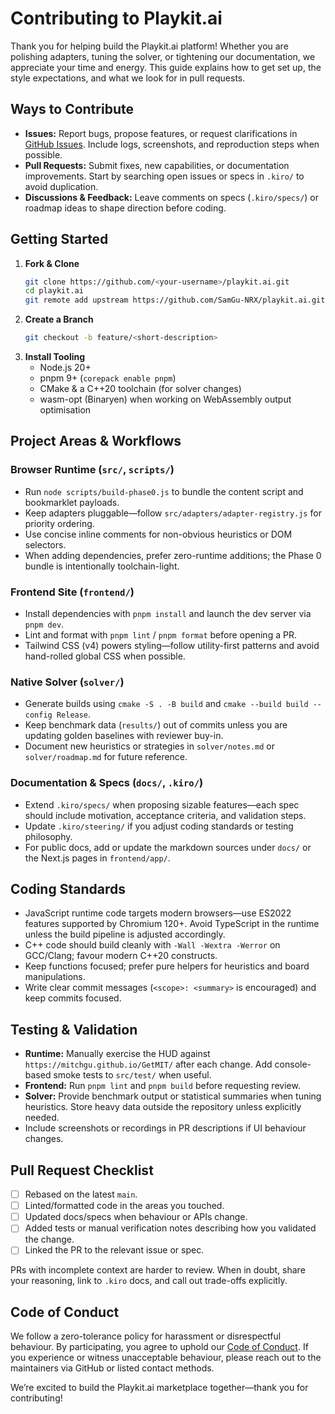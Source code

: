 # Contributing to Playkit.ai

Thank you for helping build the Playkit.ai platform! Whether you are polishing adapters, tuning the solver, or tightening our documentation, we appreciate your time and energy. This guide explains how to get set up, the style expectations, and what we look for in pull requests.

## Ways to Contribute

- **Issues:** Report bugs, propose features, or request clarifications in [GitHub Issues](https://github.com/SamGu-NRX/playkit.ai/issues). Include logs, screenshots, and reproduction steps when possible.
- **Pull Requests:** Submit fixes, new capabilities, or documentation improvements. Start by searching open issues or specs in `.kiro/` to avoid duplication.
- **Discussions & Feedback:** Leave comments on specs (`.kiro/specs/`) or roadmap ideas to shape direction before coding.

## Getting Started

1. **Fork & Clone**
   ```bash
   git clone https://github.com/<your-username>/playkit.ai.git
   cd playkit.ai
   git remote add upstream https://github.com/SamGu-NRX/playkit.ai.git
   ```
2. **Create a Branch**
   ```bash
   git checkout -b feature/<short-description>
   ```
3. **Install Tooling**
   - Node.js 20+
   - pnpm 9+ (`corepack enable pnpm`)
   - CMake & a C++20 toolchain (for solver changes)
   - wasm-opt (Binaryen) when working on WebAssembly output optimisation

## Project Areas & Workflows

### Browser Runtime (`src/`, `scripts/`)

- Run `node scripts/build-phase0.js` to bundle the content script and bookmarklet payloads.
- Keep adapters pluggable—follow `src/adapters/adapter-registry.js` for priority ordering.
- Use concise inline comments for non-obvious heuristics or DOM selectors.
- When adding dependencies, prefer zero-runtime additions; the Phase 0 bundle is intentionally toolchain-light.

### Frontend Site (`frontend/`)

- Install dependencies with `pnpm install` and launch the dev server via `pnpm dev`.
- Lint and format with `pnpm lint` / `pnpm format` before opening a PR.
- Tailwind CSS (v4) powers styling—follow utility-first patterns and avoid hand-rolled global CSS when possible.

### Native Solver (`solver/`)

- Generate builds using `cmake -S . -B build` and `cmake --build build --config Release`.
- Keep benchmark data (`results/`) out of commits unless you are updating golden baselines with reviewer buy-in.
- Document new heuristics or strategies in `solver/notes.md` or `solver/roadmap.md` for future reference.

### Documentation & Specs (`docs/`, `.kiro/`)

- Extend `.kiro/specs/` when proposing sizable features—each spec should include motivation, acceptance criteria, and validation steps.
- Update `.kiro/steering/` if you adjust coding standards or testing philosophy.
- For public docs, add or update the markdown sources under `docs/` or the Next.js pages in `frontend/app/`.

## Coding Standards

- JavaScript runtime code targets modern browsers—use ES2022 features supported by Chromium 120+. Avoid TypeScript in the runtime unless the build pipeline is adjusted accordingly.
- C++ code should build cleanly with `-Wall -Wextra -Werror` on GCC/Clang; favour modern C++20 constructs.
- Keep functions focused; prefer pure helpers for heuristics and board manipulations.
- Write clear commit messages (`<scope>: <summary>` is encouraged) and keep commits focused.

## Testing & Validation

- **Runtime:** Manually exercise the HUD against `https://mitchgu.github.io/GetMIT/` after each change. Add console-based smoke tests to `src/test/` when useful.
- **Frontend:** Run `pnpm lint` and `pnpm build` before requesting review.
- **Solver:** Provide benchmark output or statistical summaries when tuning heuristics. Store heavy data outside the repository unless explicitly needed.
- Include screenshots or recordings in PR descriptions if UI behaviour changes.

## Pull Request Checklist

- [ ] Rebased on the latest `main`.
- [ ] Linted/formatted code in the areas you touched.
- [ ] Updated docs/specs when behaviour or APIs change.
- [ ] Added tests or manual verification notes describing how you validated the change.
- [ ] Linked the PR to the relevant issue or spec.

PRs with incomplete context are harder to review. When in doubt, share your reasoning, link to `.kiro` docs, and call out trade-offs explicitly.

## Code of Conduct

We follow a zero-tolerance policy for harassment or disrespectful behaviour. By participating, you agree to uphold our [Code of Conduct](CODE_OF_CONDUCT.md). If you experience or witness unacceptable behaviour, please reach out to the maintainers via GitHub or listed contact methods.

We’re excited to build the Playkit.ai marketplace together—thank you for contributing!
